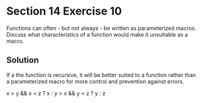 # Section 14 Exercise 10

Functions can often - but not always - be written as parameterized macros. Discuss what characteristics of a function would make it unsuitable as a macro.


## Solution

If a the function is recursive, it will be better suited to a function rather than a parameterized macro for more control and prevention against errors.

x > y && x < z ? x : y > x && y < z ? y : z

